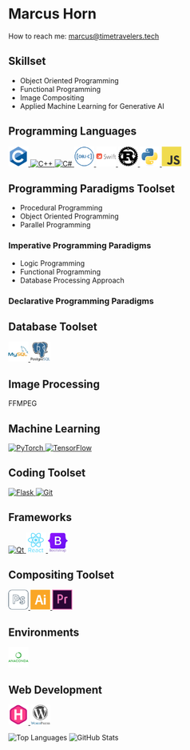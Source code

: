 <h1>Marcus Horn</h1>
<p>How to reach me: <a href="mailto:marcus@timetravelers.tech">marcus@timetravelers.tech</a></p>

<h2>Skillset</h2>
<ul>
  <li>Object Oriented Programming</li>
  <li>Functional Programming</li>
  <li>Image Compositing</li>
  <li>Applied Machine Learning for Generative AI</li>
</ul>

<h2>Programming Languages</h2>
<p align="left"> 
  <a href="https://www.cprogramming.com/" rel="nofollow">
    <img src="https://raw.githubusercontent.com/devicons/devicon/master/icons/c/c-original.svg" alt="C" width="40" height="40">
  </a>
  <a href="https://isocpp.org/std/the-standard" rel="nofollow">
    <img src="https://raw.githubusercontent.com/isocpp/logos/64ef037049f87ac74875dbe72695e59118b52186/cpp_logo.svg" alt="C++" width="40" height="40">
  </a>
  <a href="https://learn.microsoft.com/en-us/dotnet/csharp/" rel="nofollow">
    <img src="https://seeklogo.com/images/C/c-sharp-c-logo-02F17714BA-seeklogo.com.png" alt="C#" width="40" height="40">
  </a>
  <a href="https://developer.apple.com/library/archive/documentation/Cocoa/Conceptual/ProgrammingWithObjectiveC" rel="nofollow">
    <img src="https://github.com/devicons/devicon/blob/master/icons/objectivec/objectivec-plain.svg" alt="Objective C" width="40" height="40">
  </a>
  <a href="https://www.swift.org" rel="nofollow">
    <img src="https://github.com/devicons/devicon/blob/master/icons/swift/swift-original-wordmark.svg" alt="Swift" width="40" height="40">
  </a>
  <a href="https://prev.rust-lang.org/" rel="nofollow">
    <img src="https://raw.githubusercontent.com/devicons/devicon/6910f0503efdd315c8f9b858234310c06e04d9c0/icons/rust/rust-original.svg" alt="Rust" width="40" height="40">
  </a>
  <a href="https://www.python.org" rel="nofollow">
    <img src="https://raw.githubusercontent.com/devicons/devicon/master/icons/python/python-original.svg" alt="Python" width="40" height="40">
  </a>
  <a href="https://www.w3schools.com/js/" rel="nofollow">
    <img src="https://raw.githubusercontent.com/devicons/devicon/master/icons/javascript/javascript-original.svg" alt="JavaScript" width="40" height="40">
  </a>
</p>

<h2>Programming Paradigms Toolset</h2>
<ul>
  <li>Procedural Programming</li>
  <li>Object Oriented Programming</li>
  <li>Parallel Programming</li>
</ul>

<h3>Imperative Programming Paradigms</h3>
<ul>
  <li>Logic Programming</li>
  <li>Functional Programming</li>
  <li>Database Processing Approach</li>
</ul>

<h3>Declarative Programming Paradigms</h3>

<h2>Database Toolset</h2>
<p>
  <a href="https://www.mysql.com/" rel="nofollow">
    <img src="https://raw.githubusercontent.com/devicons/devicon/master/icons/mysql/mysql-original-wordmark.svg" alt="MySQL" width="40" height="40">
  </a>
  <a href="https://www.postgresql.org" rel="nofollow">
    <img src="https://raw.githubusercontent.com/devicons/devicon/master/icons/postgresql/postgresql-original-wordmark.svg" alt="PostgreSQL" width="40" height="40">
  </a>
</p>

<h2>Image Processing</h2>
<p>FFMPEG</p>

<h2>Machine Learning</h2>
<p>
  <a href="https://pytorch.org/" rel="nofollow">
    <img src="https://www.vectorlogo.zone/logos/pytorch/pytorch-icon.svg" alt="PyTorch" width="40" height="40">
  </a>
  <a href="https://www.tensorflow.org" rel="nofollow">
    <img src="https://www.vectorlogo.zone/logos/tensorflow/tensorflow-icon.svg" alt="TensorFlow" width="40" height="40">
  </a>
</p>

<h2>Coding Toolset</h2>
<p>
  <a href="https://flask.palletsprojects.com/" rel="nofollow">
    <img src="https://www.vectorlogo.zone/logos/pocoo_flask/pocoo_flask-icon.svg" alt="Flask" width="40" height="40">
  </a>
  <a href="https://git-scm.com/" rel="nofollow">
    <img src="https://www.vectorlogo.zone/logos/git-scm/git-scm-icon.svg" alt="Git" width="40" height="40">
  </a>
</p>

<h2>Frameworks</h2>
<p>
  <a href="https://www.qt.io/" rel="nofollow">
    <img src="https://upload.wikimedia.org/wikipedia/commons/0/0b/Qt_logo_2016.svg" alt="Qt" width="40" height="40">
  </a>
  <a href="https://react.dev/" rel="nofollow">
    <img src="https://raw.githubusercontent.com/devicons/devicon/master/icons/react/react-original-wordmark.svg" alt="React" width="40" height="40">
  </a>
  <a href="https://getbootstrap.com/" rel="nofollow">
    <img src="https://github.com/devicons/devicon/blob/master/icons/bootstrap/bootstrap-original-wordmark.svg" alt="Bootstrap" width="40" height="40">
  </a>
</p>

<h2>Compositing Toolset</h2>
<p>
  <a href="https://www.photoshop.com/en" rel="nofollow">
    <img src="https://raw.githubusercontent.com/devicons/devicon/master/icons/photoshop/photoshop-line.svg" alt="Photoshop" width="40" height="40">
  </a>
  <a href="https://www.illustrator.com/en" rel="nofollow">
    <img src="https://raw.githubusercontent.com/devicons/devicon/master/icons/illustrator/illustrator-plain.svg" alt="Illustrator" width="40" height="40">
  </a>
  <a href="https://www.premierepro.com/en" rel="nofollow">
    <img src="https://raw.githubusercontent.com/devicons/devicon/master/icons/premierepro/premierepro-original.svg" alt="Premiere Pro" width="40" height="40">
  </a>
</p>

<h2>Environments</h2>
<p>
  <a href="https://www.anaconda.com" rel="nofollow">
    <img src="https://raw.githubusercontent.com/devicons/devicon/master/icons/anaconda/anaconda-original-wordmark.svg" alt="Anaconda" width="40" height="40">
  </a>
</p>

<h2>Web Development</h2>
<p>
  <a href="https://gohugo.io" rel="nofollow">
    <img src="https://github.com/devicons/devicon/blob/master/icons/hugo/hugo-original.svg" alt="Hugo" width="40" height="40">
  </a>
  <a href="https://wordpress.com/" rel="nofollow">
    <img src="https://raw.githubusercontent.com/devicons/devicon/master/icons/wordpress/wordpress-original.svg" alt="WordPress" width="40" height="40">
  </a>
</p>

<!-- GitHub Stats -->
<img src="https://github-readme-stats.vercel.app/api/top-langs?username=muvo4k&show_icons=true&locale=en&layout=compact&langs_count=10" alt="Top Languages">
<img src="https://github-readme-stats.vercel.app/api?username=muvo4k&show_icons=true&locale=en" alt="GitHub Stats">

